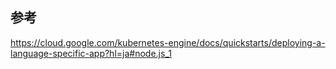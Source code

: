 ## 参考

https://cloud.google.com/kubernetes-engine/docs/quickstarts/deploying-a-language-specific-app?hl=ja#node.js_1
